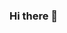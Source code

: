 ### Hi there 👋

<!--
**David-Chavier/David-Chavier** is a ✨ _special_ ✨ repository because its `README.md` (this file) appears on your GitHub profile.

Here are some ideas to get you started:

- olá eu sou o David
- Atualmente sou Montador de moveis.
- Gosto jogos e de aprender coisas novas...
- Sou aluno da 12 edição do Programa Starter Full Developer da Growdev.
- Estou estudando HTML, CSS e JavaScript. 
-->

